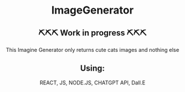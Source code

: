 <h1 align="center"> ImageGenerator </h1>

<h2 align="center">⛏⛏⛏ Work in progress ⛏⛏⛏ </h2>

<p align="center"> This Imagine Generator only returns cute cats images and nothing else  </p>
<h2 align="center"> Using: </h2>
<p align="center"> REACT,
JS, NODE.JS,
CHATGPT API,
Dall.E </p>
